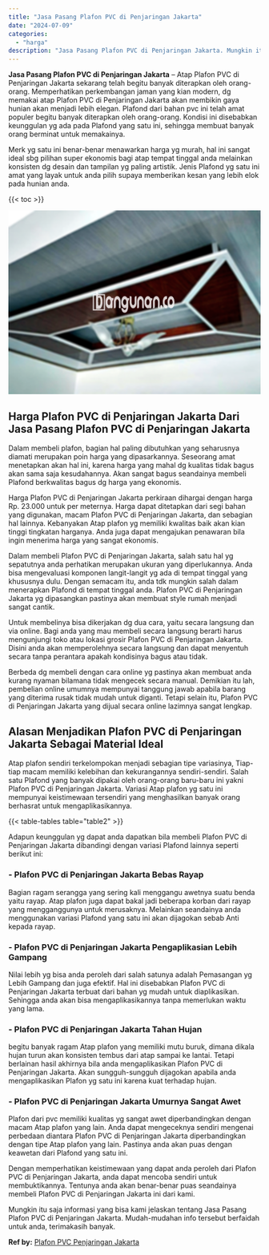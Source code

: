 ```yaml
---
title: "Jasa Pasang Plafon PVC di Penjaringan Jakarta"
date: "2024-07-09"
categories: 
  - "harga"
description: "Jasa Pasang Plafon PVC di Penjaringan Jakarta. Mungkin itu saja informasi yang bisa kami jelaskan tentang Jasa Pasang Plafon PVC di Penjaringan Jakarta. Muda..."
---
```


**Jasa Pasang Plafon PVC di Penjaringan Jakarta** – Atap Plafon PVC di Penjaringan Jakarta sekarang telah begitu banyak diterapkan oleh orang-orang. Memperhatikan perkembangan jaman yang kian modern, dg memakai atap Plafon PVC di Penjaringan Jakarta akan membikin gaya hunian akan menjadi lebih elegan. Plafond dari bahan pvc ini telah amat populer begitu banyak diterapkan oleh orang-orang. Kondisi ini disebabkan keunggulan yg ada pada Plafond yang satu ini, sehingga membuat banyak orang berminat untuk memakainya.

Merk yg satu ini benar-benar menawarkan harga yg murah, hal ini sangat ideal sbg pilihan super ekonomis bagi atap tempat tinggal anda melainkan konsisten dg desain dan tampilan yg paling artistik. Jenis Plafond yg satu ini amat yang layak untuk anda pilih supaya memberikan kesan yang lebih elok pada hunian anda.

{{< toc >}}

![Jasa Pasang Plafon PVC di Penjaringan Jakarta](/images/flafond-pvc-murah21.png)

## Harga Plafon PVC di Penjaringan Jakarta Dari Jasa Pasang Plafon PVC di Penjaringan Jakarta

Dalam membeli plafon, bagian hal paling dibutuhkan yang seharusnya diamati merupakan poin harga yang dipasarkannya. Seseorang amat menetapkan akan hal ini, karena harga yang mahal dg kualitas tidak bagus akan sama saja kesudahannya. Akan sangat bagus seandainya membeli Plafond berkwalitas bagus dg harga yang ekonomis.

Harga Plafon PVC di Penjaringan Jakarta perkiraan dihargai dengan harga Rp. 23.000 untuk per meternya. Harga dapat ditetapkan dari segi bahan yang digunakan, macam Plafon PVC di Penjaringan Jakarta, dan sebagian hal lainnya. Kebanyakan Atap plafon yg memiliki kwalitas baik akan kian tinggi tingkatan harganya. Anda juga dapat mengajukan penawaran bila ingin menerima harga yang sangat ekonomis.

Dalam membeli Plafon PVC di Penjaringan Jakarta, salah satu hal yg sepatutnya anda perhatikan merupakan ukuran yang diperlukannya. Anda bisa mengevaluasi komponen langit-langit yg ada di tempat tinggal yang khususnya dulu. Dengan semacam itu, anda tdk mungkin salah dalam menerapkan Plafond di tempat tinggal anda. Plafon PVC di Penjaringan Jakarta yg dipasangkan pastinya akan membuat style rumah menjadi sangat cantik.

Untuk membelinya bisa dikerjakan dg dua cara, yaitu secara langsung dan via online. Bagi anda yang mau membeli secara langsung berarti harus mengunjungi toko atau lokasi grosir Plafon PVC di Penjaringan Jakarta. Disini anda akan memperolehnya secara langsung dan dapat menyentuh secara tanpa perantara apakah kondisinya bagus atau tidak.

Berbeda dg membeli dengan cara online yg pastinya akan membuat anda kurang nyaman bilamana tidak mengecek secara manual. Demikian itu lah, pembelian online umumnya mempunyai tanggung jawab apabila barang yang diterima rusak tidak mudah untuk diganti. Tetapi selain itu, Plafon PVC di Penjaringan Jakarta yang dijual secara online lazimnya sangat lengkap.

## Alasan Menjadikan Plafon PVC di Penjaringan Jakarta Sebagai Material Ideal

Atap plafon sendiri terkelompokan menjadi sebagian tipe variasinya, Tiap-tiap macam memiliki kelebihan dan kekurangannya sendiri-sendiri. Salah satu Plafond yang banyak dipakai oleh orang-orang baru-baru ini yakni Plafon PVC di Penjaringan Jakarta. Variasi Atap plafon yg satu ini mempunyai keistimewaan tersendiri yang menghasilkan banyak orang berhasrat untuk mengaplikasikannya.

{{< table-tables table="table2" >}}

Adapun keunggulan yg dapat anda dapatkan bila membeli Plafon PVC di Penjaringan Jakarta dibandingi dengan variasi Plafond lainnya seperti berikut ini:

### \- Plafon PVC di Penjaringan Jakarta Bebas Rayap

Bagian ragam serangga yang sering kali menggangu awetnya suatu benda yaitu rayap. Atap plafon juga dapat bakal jadi beberapa korban dari rayap yang mengganggunya untuk merusaknya. Melainkan seandainya anda menggunakan variasi Plafond yang satu ini akan dijagokan sebab Anti kepada rayap.

### \- Plafon PVC di Penjaringan Jakarta Pengaplikasian Lebih Gampang

Nilai lebih yg bisa anda peroleh dari salah satunya adalah Pemasangan yg Lebih Gampang dan juga efektif. Hal ini disebabkan Plafon PVC di Penjaringan Jakarta terbuat dari bahan yg mudah untuk diaplikasikan. Sehingga anda akan bisa mengaplikasikannya tanpa memerlukan waktu yang lama.

### \- Plafon PVC di Penjaringan Jakarta Tahan Hujan

begitu banyak ragam Atap plafon yang memiliki mutu buruk, dimana dikala hujan turun akan konsisten tembus dari atap sampai ke lantai. Tetapi berlainan hasil akhirnya bila anda mengaplikasikan Plafon PVC di Penjaringan Jakarta. Akan sungguh-sungguh dijagokan apabila anda mengaplikasikan Plafon yg satu ini karena kuat terhadap hujan.

### \- Plafon PVC di Penjaringan Jakarta Umurnya Sangat Awet

Plafon dari pvc memiliki kualitas yg sangat awet diperbandingkan dengan macam Atap plafon yang lain. Anda dapat mengeceknya sendiri mengenai perbedaan diantara Plafon PVC di Penjaringan Jakarta diperbandingkan dengan tipe Atap plafon yang lain. Pastinya anda akan puas dengan keawetan dari Plafond yang satu ini.

Dengan memperhatikan keistimewaan yang dapat anda peroleh dari Plafon PVC di Penjaringan Jakarta, anda dapat mencoba sendiri untuk membuktikannya. Tentunya anda akan benar-benar puas seandainya membeli Plafon PVC di Penjaringan Jakarta ini dari kami.

Mungkin itu saja informasi yang bisa kami jelaskan tentang Jasa Pasang Plafon PVC di Penjaringan Jakarta. Mudah-mudahan info tersebut berfaidah untuk anda, terimakasih banyak.

**Ref by:** [Plafon PVC Penjaringan Jakarta](https://id.wikipedia.org/wiki/Plafon)
